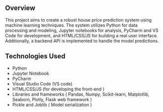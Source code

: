 ## Overview
This project aims to create a robust house price prediction system using machine learning techniques. The system utilizes Python for data processing and modeling, Jupyter notebooks for analysis, PyCharm and VS Code for development, and HTML/CSS/JS for building a real user interface. Additionally, a backend API is implemented to handle the model predictions.

## Technologies Used
- Python
- Jupyter Notebook
- PyCharm 
- Visual Studio Code (VS code)
- HTML/CSS/JS (for developing the front-end )
- Libraries and frameworks ( Pandas, Numpy, Scikit-learn, Matplotlib, Seaborn, Plotly, Flask web framework )
- Pickle and Joblib ( Model serialization )
